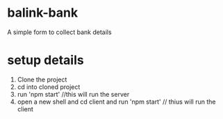 # balink-bank
A simple form to collect bank details

# setup details

1) Clone the project
2) cd into cloned project 
3) run 'npm start' //this will run the server
4) open a new shell and cd client and run 'npm start' // thius will run the client
